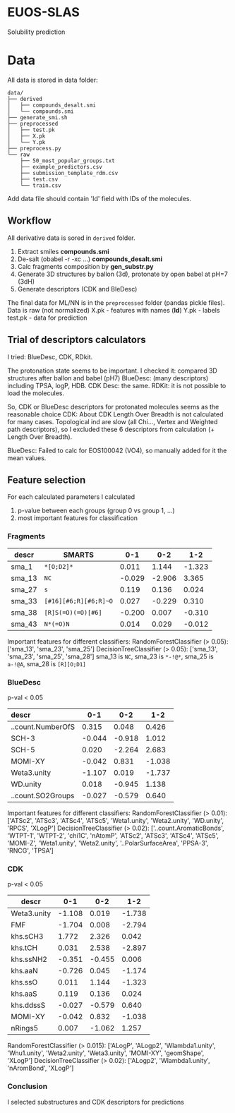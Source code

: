 # EUOS-SLAS
Solubility prediction


# Data

All data is stored in data folder:
```
data/
├── derived
│   ├── compounds_desalt.smi
│   └── compounds.smi
├── generate_smi.sh
├── preprocessed
│   ├── test.pk
│   ├── X.pk
│   └── Y.pk
├── preprocess.py
└── raw
    ├── 50_most_popular_groups.txt
    ├── example_predictors.csv
    ├── submission_template_rdm.csv
    ├── test.csv
    └── train.csv
```
Add data file should contain 'Id' field with IDs of the molecules.

## Workflow

All derivative data is sored in `derived` folder.

1. Extract smiles **compounds.smi**
2. De-salt (obabel -r -xc ...) **compounds_desalt.smi**
3. Calc fragments composition by **gen_substr.py**
4. Generate 3D structures by ballon (3d), protonate by open babel at pH=7 (3dH)
5. Generate descriptors (CDK and BleDesc)
   

The final data for ML/NN is in the `preprocessed` folder (pandas pickle files).
Data is raw (not normalized)
X.pk - features with names (**Id**)
Y.pk - labels
test.pk - data for prediction

## Trial of descriptors calculators 
I tried: BlueDesc, CDK, RDkit.

The protonation state seems to be important. I checked it: compared 3D structures after ballon and babel (pH7)
BlueDesc: (many descriptors) including TPSA, logP, HDB.
CDK Desc: the same. 
RDKit: it is not possible to load the molecules. 

So, CDK or BlueDesc descriptors for protonated molecules seems as the reasonable choice
CDK:
About CDK Length Over Breadth is not calculated for many cases.
Topological ind are slow (all Chi..., Vertex and Weighted path descriptors),
so I excluded these 6 descriptors from calculation (+ Length Over Breadth).

BlueDesc:
Failed to calc for EOS100042 (VO4), so manually added for it the mean values.  

## Feature selection

For each calculated parameters I calculated
1) p-value between each groups (group 0 vs group 1, ...)
2) most important features for classification

### Fragments


| descr  | SMARTS                | 0-1    | 0-2    | 1-2    |
|--------|-----------------------|--------|--------|--------|
| sma_1  | `*[O;D2]*`            | 0.011  | 1.144  | -1.323 |
| sma_13 | `NC`                  | -0.029 | -2.906 | 3.365  |
| sma_27 | `s`                   | 0.119  | 0.136  | 0.024  |
| sma_33 | `[#16][#6;R][#6;R]~O` | 0.027  | -0.229 | 0.310  |
| sma_38 | `[R]S(=O)(=O)[#6]`    | -0.200 | 0.007  | -0.310 |
| sma_43 | `N*(=O)N`             | 0.014  | 0.029  | -0.012 |


Important features for different classifiers:
RandomForestClassifier (> 0.05):  ['sma_13', 'sma_23', 'sma_25']
DecisionTreeClassifier (> 0.05): ['sma_13', 'sma_23', 'sma_25', 'sma_28']
sma_13 is `NC`, sma_23 is `*-!@*`, sma_25 is `a-!@A`, sma_28 is `[R][O;D1]`

### BlueDesc
p-val < 0.05

| descr             | 0-1    | 0-2    | 1-2    |
|:------------------|--------|--------|--------|
| ..count.NumberOfS | 0.315  | 0.048  | 0.426  |
| SCH-3             | -0.044 | -0.918 | 1.012  |
| SCH-5             | 0.020  | -2.264 | 2.683  |
| MOMI-XY           | -0.042 | 0.831  | -1.038 |
| Weta3.unity       | -1.107 | 0.019  | -1.737 |
| WD.unity          | 0.018  | -0.945 | 1.138  |
| ..count.SO2Groups | -0.027 | -0.579 | 0.640  |

Important features for different classifiers:
RandomForestClassifier (> 0.01):  ['ATSc2', 'ATSc3', 'ATSc4', 'ATSc5', 'Weta1.unity', 'Weta2.unity', 'WD.unity', 'RPCS', 'XLogP']
DecisionTreeClassifier (> 0.02): ['..count.AromaticBonds', 'WTPT-1', 'WTPT-2', 'chi1C', 'nAtomP', 'ATSc2', 'ATSc3', 'ATSc4', 'ATSc5', 'MOMI-Z',
       'Weta1.unity', 'Weta2.unity', '..PolarSurfaceArea', 'PPSA-3', 'RNCG', 'TPSA']

### CDK
p-val < 0.05

| descr       | 0-1    | 0-2    | 1-2    |
|-------------|--------|--------|--------|
| Weta3.unity | -1.108 | 0.019  | -1.738 |
| FMF         | -1.704 | 0.008  | -2.794 |
| khs.sCH3    | 1.772  | 2.326  | 0.042  |
| khs.tCH     | 0.031  | 2.538  | -2.897 |
| khs.ssNH2   | -0.351 | -0.455 | 0.006  |
| khs.aaN     | -0.726 | 0.045  | -1.174 |
| khs.ssO     | 0.011  | 1.144  | -1.323 |
| khs.aaS     | 0.119  | 0.136  | 0.024  |
| khs.ddssS   | -0.027 | -0.579 | 0.640  |
| MOMI-XY     | -0.042 | 0.832  | -1.038 |
| nRings5     | 0.007  | -1.062 | 1.257  |

RandomForestClassifier (> 0.015): ['ALogP', 'ALogp2', 'Wlambda1.unity', 'Wnu1.unity', 'Weta2.unity',
       'Weta3.unity', 'MOMI-XY', 'geomShape', 'XLogP']
DecisionTreeClassifier (> 0.02): ['ALogp2', 'Wlambda1.unity', 'nAromBond', 'XLogP']

### Conclusion

I selected substructures and CDK descriptors for predictions
